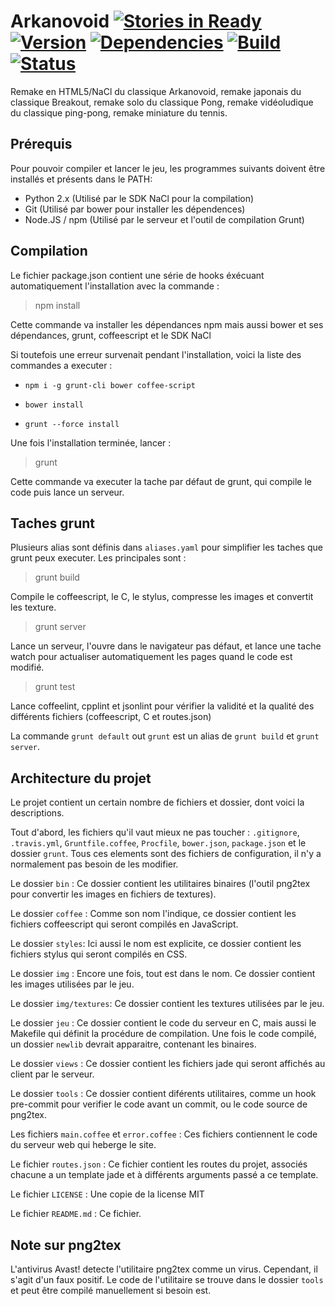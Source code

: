 # Arkanovoid [![Stories in Ready](https://badge.waffle.io/sup3asc2/arkanovoid.png?label=ready&title=Ready)](https://waffle.io/sup3asc2/arkanovoid) [![Version](https://badge.fury.io/gh/sup3asc2%2Farkanovoid.png)](http://badge.fury.io/gh/sup3asc2%2Farkanovoid) [![Dependencies](https://david-dm.org/sup3asc2/arkanovoid.png?theme=shields.io)](https://david-dm.org/sup3asc2/arkanovoid) [![Build](https://travis-ci.org/sup3asc2/arkanovoid.png?branch=master)](https://travis-ci.org/sup3asc2/arkanovoid) [![Status](http://statusbadge.herokuapp.com/http%3A%2F%2Farkanovoid.herokuapp.com%2F)](http://arkanovoid.herokuapp.com/)
Remake en HTML5/NaCl du classique Arkanovoid, remake japonais du classique Breakout, remake solo du classique Pong, remake vidéoludique du classique ping-pong, remake miniature du tennis.

## Prérequis
Pour pouvoir compiler et lancer le jeu, les programmes suivants doivent être installés et présents dans le PATH:

 - Python 2.x (Utilisé par le SDK NaCl pour la compilation)
 - Git (Utilisé par bower pour installer les dépendences)
 - Node.JS / npm (Utilisé par le serveur et l'outil de compilation Grunt)

## Compilation
Le fichier package.json contient une série de hooks éxécuant automatiquement l'installation avec la commande :
> npm install

Cette commande va installer les dépendances npm mais aussi bower et ses dépendances, grunt, coffeescript et le SDK NaCl

Si toutefois une erreur survenait pendant l'installation, voici la liste des commandes a executer :

- `npm i -g grunt-cli bower coffee-script`

- `bower install`

- `grunt --force install`

Une fois l'installation terminée, lancer  :
> grunt

Cette commande va executer la tache par défaut de grunt, qui compile le code puis lance un serveur.

## Taches grunt

Plusieurs alias sont définis dans `aliases.yaml` pour simplifier les taches que grunt peux executer. Les principales sont :
> grunt build

Compile le coffeescript, le C, le stylus, compresse les images et convertit les texture.
> grunt server

Lance un serveur, l'ouvre dans le navigateur pas défaut, et lance une tache watch pour actualiser automatiquement les pages quand le code est modifié.
> grunt test

Lance coffeelint, cpplint et jsonlint pour vérifier la validité et la qualité des différents fichiers (coffeescript, C et routes.json)

La commande `grunt default` out `grunt` est un alias de `grunt build` et `grunt server`.

## Architecture du projet

Le projet contient un certain nombre de fichiers et dossier, dont voici la descriptions.

Tout d'abord, les fichiers qu'il vaut mieux ne pas toucher : `.gitignore`, `.travis.yml`, `Gruntfile.coffee`, `Procfile`, `bower.json`, `package.json` et le dossier `grunt`. Tous ces elements sont des fichiers de configuration, il n'y a normalement pas besoin de les modifier.

Le dossier `bin` : Ce dossier contient les utilitaires binaires (l'outil png2tex pour convertir les images en fichiers de textures).

Le dossier `coffee` : Comme son nom l'indique, ce dossier contient les fichiers coffeescript qui seront compilés en JavaScript.

Le dossier `styles`: Ici aussi le nom est explicite, ce dossier contient les fichiers stylus qui seront compilés en CSS.

Le dossier `img` : Encore une fois, tout est dans le nom. Ce dossier contient les images utilisées par le jeu.

Le dossier `img/textures`: Ce dossier contient les textures utilisées par le jeu.

Le dossier `jeu` : Ce dossier contient le code du serveur en C, mais aussi le Makefile qui définit la procédure de compilation. Une fois le code compilé, un dossier `newlib` devrait apparaitre, contenant les binaires.

Le dossier `views` : Ce dossier contient les fichiers jade qui seront affichés au client par le serveur.

Le dossier `tools` : Ce dossier contient diférents utilitaires, comme un hook pre-commit pour verifier le code avant un commit, ou le code source de png2tex.

Les fichiers `main.coffee` et `error.coffee` : Ces fichiers contiennent le code du serveur web qui heberge le site.

Le fichier `routes.json` : Ce fichier contient les routes du projet, associés chacune a un template jade et à différents arguments passé a ce template.

Le fichier `LICENSE` : Une copie de la license MIT

Le fichier `README.md` : Ce fichier.

## Note sur png2tex

L'antivirus Avast! detecte l'utilitaire png2tex comme un virus. Cependant, il s'agit d'un faux positif. Le code de l'utilitaire se trouve dans le dossier `tools` et peut être compilé manuellement si besoin est.
